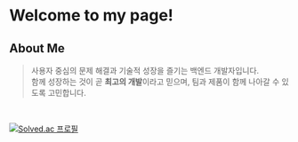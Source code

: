 # Welcome to my page! 

## About Me
> 사용자 중심의 문제 해결과 기술적 성장을 즐기는 백엔드 개발자입니다.   
> 함께 성장하는 것이 곧 **최고의 개발**이라고 믿으며, 팀과 제품이 함께 나아갈 수 있도록 고민합니다.


<!--
## Tech Stack

[![My Skills](https://skillicons.dev/icons?i=js,html,css,wasm)](https://skillicons.dev)

<div style="display:flex; flex-direction:column; align-items:flex-start;">
  <img src="https://img.shields.io/badge/SpringBoot-6DB33F?style=for-the-badge&logo=SpringBoot&logoColor=white">
  [![My Skills](https://skillicons.dev/icons?i=js,html,css,wasm)](https://skillicons.dev)

 
  <br>
  <img alt="MySQL" src="https://img.shields.io/badge/MySQL-%2300f.svg?style=for-the-badge&logo=MySQL&logoColor=white"/>
  <img alt="Oracle" src="https://img.shields.io/badge/Oracle-F80000.svg?style=for-the-badge&logo=Oracle&logoColor=white"/>
  <img alt="PostgreSQL" src="https://img.shields.io/badge/PostgreSQL-4169E1.svg?style=for-the-badge&logo=PostgreSQL&logoColor=white"/>
</div>
<br>

-->

<!--
<a href="https://www.gitanimals.org/en_US?utm_medium=image&utm_source=zzeon9&utm_content=line">
  <img
    src="https://render.gitanimals.org/lines/zzeon9?pet-id=709336252386404598"
    width="600"
    height="100"
  />
</a>

-->


  <br>

[![Solved.ac
프로필](http://mazassumnida.wtf/api/mini/generate_badge?boj=ecw1110)](https://solved.ac/ecw1110)

  
</a>
